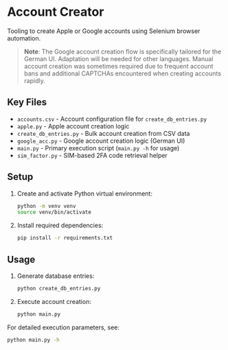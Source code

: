 # Account Creator
Tooling to create Apple or Google accounts using Selenium browser automation.

> **Note**: The Google account creation flow is specifically tailored for the German UI. Adaptation will be needed for other languages. Manual account creation was sometimes required due to frequent account bans and additional CAPTCHAs encountered when creating accounts rapidly.

## Key Files
- `accounts.csv` - Account configuration file for `create_db_entries.py`
- `apple.py` - Apple account creation logic
- `create_db_entries.py` - Bulk account creation from CSV data
- `google_acc.py` - Google account creation logic (German UI)
- `main.py` - Primary execution script (`main.py -h` for usage)
- `sim_factor.py` - SIM-based 2FA code retrieval helper

## Setup
1. Create and activate Python virtual environment:
   ```bash
   python -m venv venv
   source venv/bin/activate
   ```
2. Install required dependencies:
   ```bash
   pip install -r requirements.txt
   ```

## Usage
1. Generate database entries:
   ```bash
   python create_db_entries.py
   ```
2. Execute account creation:
   ```bash
   python main.py
   ```
For detailed execution parameters, see:
```bash
python main.py -h
```

